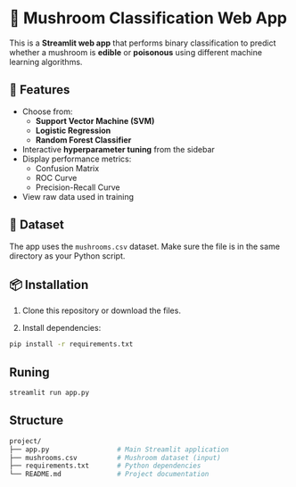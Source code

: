 # 🍄 Mushroom Classification Web App

This is a **Streamlit web app** that performs binary classification to predict whether a mushroom is **edible** or **poisonous** using different machine learning algorithms.

## 🚀 Features

- Choose from:
  - **Support Vector Machine (SVM)**
  - **Logistic Regression**
  - **Random Forest Classifier**
- Interactive **hyperparameter tuning** from the sidebar
- Display performance metrics:
  - Confusion Matrix
  - ROC Curve
  - Precision-Recall Curve
- View raw data used in training

## 🧠 Dataset

The app uses the `mushrooms.csv` dataset. Make sure the file is in the same directory as your Python script.

## 📦 Installation

1. Clone this repository or download the files.

2. Install dependencies:

```bash
pip install -r requirements.txt
```
##  Runing 
```bash
streamlit run app.py
```

##  Structure
``` bash
project/
├── app.py                 # Main Streamlit application
├── mushrooms.csv          # Mushroom dataset (input)
├── requirements.txt       # Python dependencies
└── README.md              # Project documentation

```


